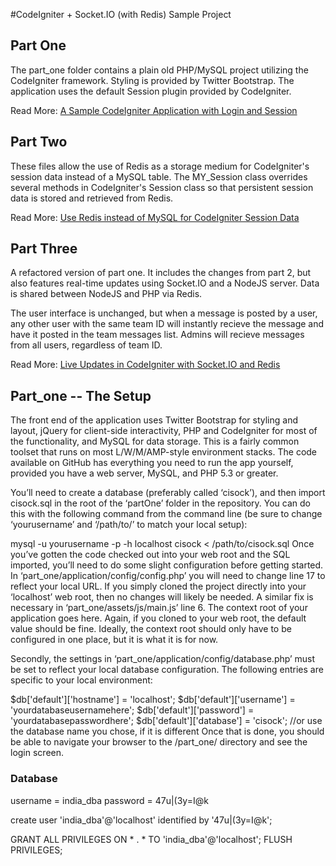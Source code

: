 #CodeIgniter + Socket.IO (with Redis) Sample Project

## Part One
The part\_one folder contains a plain old PHP/MySQL project utilizing the CodeIgniter framework. Styling is provided by Twitter Bootstrap.  The application uses the default Session plugin provided by CodeIgniter.

Read More: [A Sample CodeIgniter Application with Login and Session](http://ericterpstra.com/2013/03/a-sample-codeigniter-application-with-login-and-session/ "Part One Blog Link")
 
## Part Two 
These files allow the use of Redis as a storage medium for CodeIgniter's session data instead of a MySQL table.  The MY\_Session class overrides several methods in CodeIgniter's Session class so that persistent session data is stored and retrieved from Redis.

Read More: [Use Redis instead of MySQL for CodeIgniter Session Data](http://ericterpstra.com/2013/03/use-redis-instead-of-mysql-for-codeigniter-session-data/)

## Part Three
A refactored version of part one.  It includes the changes from part 2, but also features real-time updates using Socket.IO and a NodeJS server.  Data is shared between NodeJS and PHP via Redis.

The user interface is unchanged, but when a message is posted by a user, any other user with the same team ID will instantly recieve the message and have it posted in the team messages list.  Admins will recieve messages from all users, regardless of team ID.  

Read More: [Live Updates in CodeIgniter with Socket.IO and Redis](http://ericterpstra.com/2013/04/live-updates-in-codeigniter-with-socket-io-and-redis/)

## Part_one -- The Setup

The front end of the application uses Twitter Bootstrap for styling and layout, jQuery for client-side interactivity, PHP and CodeIgniter for most of the functionality, and MySQL for data storage. This is a fairly common toolset that runs on most L/W/M/AMP-style environment stacks. The code available on GitHub has everything you need to run the app yourself, provided you have a web server, MySQL, and PHP 5.3 or greater.

You’ll need to create a database (preferably called ‘cisock’), and then import cisock.sql in the root of the ‘partOne’ folder in the repository. You can do this with the following command from the command line (be sure to change ‘yourusername’ and ‘/path/to/’ to match your local setup):

mysql -u yourusername -p -h localhost cisock < /path/to/cisock.sql
Once you’ve gotten the code checked out into your web root and the SQL imported, you’ll need to do some slight configuration before getting started. In ‘part_one/application/config/config.php’ you will need to change line 17 to reflect your local URL. If you simply cloned the project directly into your ‘localhost’ web root, then no changes will likely be needed. A similar fix is necessary in ‘part_one/assets/js/main.js’ line 6. The context root of your application goes here. Again, if you cloned to your web root, the default value should be fine. Ideally, the context root should only have to be configured in one place, but it is what it is for now.

Secondly, the settings in ‘part_one/application/config/database.php’ must be set to reflect your local database configuration. The following entries are specific to your local environment:

$db['default']['hostname'] = 'localhost';
$db['default']['username'] = 'yourdatabaseusernamehere';
$db['default']['password'] = 'yourdatabasepasswordhere';
$db['default']['database'] = 'cisock'; //or use the database name you chose, if it is different
Once that is done, you should be able to navigate your browser to the /part_one/ directory and see the login screen.

### Database  

username = india_dba
password = 47u|(3y=I@k

create user 'india_dba'@'localhost' identified by '47u|(3y=I@k';

GRANT ALL PRIVILEGES ON * . * TO 'india_dba'@'localhost';
FLUSH PRIVILEGES;
